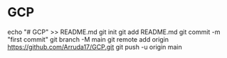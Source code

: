 # GCP
echo "# GCP" >> README.md
git init
git add README.md
git commit -m "first commit"
git branch -M main
git remote add origin https://github.com/Arruda17/GCP.git
git push -u origin main
